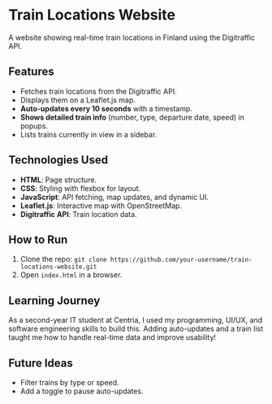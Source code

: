# Train Locations Website

A website showing real-time train locations in Finland using the Digitraffic API.

## Features
- Fetches train locations from the Digitraffic API.
- Displays them on a Leaflet.js map.
- **Auto-updates every 10 seconds** with a timestamp.
- **Shows detailed train info** (number, type, departure date, speed) in popups.
- Lists trains currently in view in a sidebar.

## Technologies Used
- **HTML**: Page structure.
- **CSS**: Styling with flexbox for layout.
- **JavaScript**: API fetching, map updates, and dynamic UI.
- **Leaflet.js**: Interactive map with OpenStreetMap.
- **Digitraffic API**: Train location data.

## How to Run
1. Clone the repo: `git clone https://github.com/your-username/train-locations-website.git`
2. Open `index.html` in a browser.

## Learning Journey
As a second-year IT student at Centria, I used my programming, UI/UX, and software engineering skills to build this. Adding auto-updates and a train list taught me how to handle real-time data and improve usability!

## Future Ideas
- Filter trains by type or speed.
- Add a toggle to pause auto-updates.
